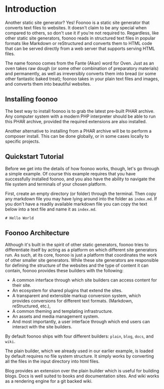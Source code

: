 # Introduction
Another static site generator? Yes! Foonoo is a static site generator that converts text files to websites. It doesn't claim to be any special when compared to others, so don't use it if you're not required to. Regardless, like other static site generators, foonoo reads in structured text files in popular formats like Markdown or reStructured and converts them to HTML code that can be served directly from a web server that supports serving HTML files. 

The name foonoo comes from the Fante (Akan) word for Oven. Just as an oven takes raw dough (or some other combination of preparatory materials) and permanently, as well as irreversibly converts them into bread (or some other fantastic baked treat); foonoo takes in your plain text files and images, and converts them into beautiful websites.

## Installing foonoo
The best way to install foonoo is to grab the latest pre-built PHAR archive. Any computer system with a modern PHP interpreter should be able to run this PHAR archive, provided the required extensions are also installed. 

Another alternative to installing from a PHAR archive will be to perform a composer install. This can be done globally, or in some cases locally to specific projects.

## Quickstart Tutorial
Before we get into the details of how foonoo works, though, let's go through a simple example. Of course this example requires that you have successfully installed foonoo, and you also have the ability to navigate the file system and terminals of your chosen platform. 

First, create an empty directory (or folder) through the terminal. Then copy any markdown file you may have lying around into the folder as `index.md`. If you don't have a readily available markdown file you can copy the text below into a text file and name it as `index.md`.

````
# Hello World
````  

## Foonoo Architecture

Although it's built in the spirit of other static generators, foonoo tries to differentiate itself by acting as a platform on which different site generators run. As such, at its core, foonoo is just a platform that coordinates the work of other smaller site generators. While these site generators are responsible for defining the structure of the websites and the type of content it can contain, foonoo provides these builders with the following:

   - A common interface through which site builders can access content for their site. 
   - An ecosystem for shared plugins that extend the sites.
   - A transparent and extensible markup conversion system, which provides conversions for different text formats. (Markdown, reStructured, etc.), 
   - A common theming and templating infrastructure. 
   - An assets and media management system. 
   - And most importantly, a user interface through which end users can interact with the site builders. 

By default foonoo ships with four different builders: `plain`, `blog`, `docs`, and `wiki`.

The plain builder, which we already used in our earlier example, is loaded by default requires no file system structure. It simply works by converting all the files in the input directory into html files.

Blog provides an extension over the plain builder which is useful for building blogs. Docs is well suited to books and documentation sites. And wiki works as a rendering engine for a git backed wiki.
